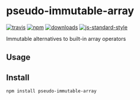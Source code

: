 # pseudo-immutable-array
[![travis][travis-image]][travis-url]
[![npm][npm-image]][npm-url]
[![downloads][downloads-image]][downloads-url]
[![js-standard-style][standard-image]][standard-url]


Immutable alternatives to built-in array operators

## Usage



## Install

    npm install pseudo-immutable-array

[travis-image]: https://travis-ci.org/Gozala/pseudo-immutable-array.svg?branch=master
[travis-url]: https://travis-ci.org/Gozala/pseudo-immutable-array
[npm-image]: https://img.shields.io/npm/v/pseudo-immutable-array.svg
[npm-url]: https://npmjs.org/package/pseudo-immutable-array
[downloads-image]: https://img.shields.io/npm/dm/pseudo-immutable-array.svg
[downloads-url]: https://npmjs.org/package/pseudo-immutable-array
[standard-image]:https://img.shields.io/badge/code%20style-standard-brightgreen.svg
[standard-url]:http://standardjs.com/
